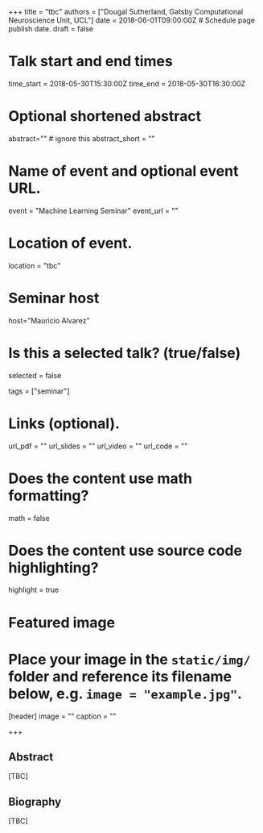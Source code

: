 +++
title = "tbc"
authors = ["Dougal Sutherland, Gatsby Computational Neuroscience Unit, UCL"]
date = 2018-06-01T09:00:00Z  # Schedule page publish date.
draft = false

# Talk start and end times
time_start = 2018-05-30T15:30:00Z
time_end = 2018-05-30T16:30:00Z

# Optional shortened abstract
abstract="" # ignore this
abstract_short = ""

# Name of event and optional event URL.
event = "Machine Learning Seminar"
event_url = ""

# Location of event.
location = "tbc"

# Seminar host
host="Mauricio Alvarez"

# Is this a selected talk? (true/false)
selected = false

tags = ["seminar"]

# Links (optional).
url_pdf = ""
url_slides = ""
url_video = ""
url_code = ""

# Does the content use math formatting?
math = false

# Does the content use source code highlighting?
highlight = true

# Featured image
# Place your image in the `static/img/` folder and reference its filename below, e.g. `image = "example.jpg"`.
[header]
image = ""
caption = ""

+++

## Abstract

[TBC]

## Biography

[TBC]
